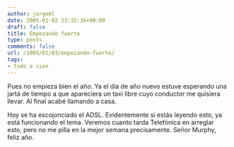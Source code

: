 ```yaml
---
author: jorgeml
date: 2005-01-02 23:32:16+00:00
draft: false
title: Empezando fuerte
type: posts
comments: false
url: /2005/01/03/empezando-fuerte/
tags:
- todo a cien
---
```


Pues no empieza bien el año. Ya el día de año nuevo estuve esperando una jartá de tiempo a que apareciera un taxi libre cuyo conductor me quisiera llevar. Al final acabé llamando a casa.

Hoy se ha escojonciado el ADSL. Evidentemente si estás leyendo esto, ya está funcionando el tema. Veremos cuanto tarda Telefónica en arreglar esto, pero no me pilla en la mejor semana precisamente. Señor Murphy, feliz año.
